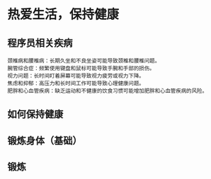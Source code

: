 # 热爱生活，保持健康

## 程序员相关疾病
    颈椎病和腰椎病：长期久坐和不良坐姿可能导致颈椎和腰椎问题。
    腕管综合症：频繁使用键盘和鼠标可能导致手腕和手部的损伤。
    视力问题：长时间盯着屏幕可能导致视力疲劳或视力下降。
    焦虑和抑郁：高压力和长时间工作可能导致心理健康问题。
    肥胖和心血管疾病：缺乏运动和不健康的饮食习惯可能增加肥胖和心血管疾病的风险。

## 如何保持健康



## 锻炼身体（基础）



## 锻炼

